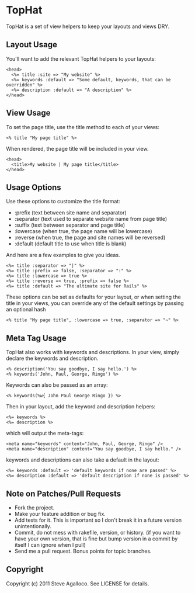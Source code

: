 TopHat
======

TopHat is a set of view helpers to keep your layouts and views DRY.

Layout Usage
------------

You'll want to add the relevant TopHat helpers to your layouts:

    <head>
      <%= title :site => "My website" %>
      <%= keywords :default => "Some default, keywords, that can be overridden" %>
      <%= description :default => "A description" %>
    </head>

View Usage
----------

To set the page title, use the title method to each of your views:

    <% title "My page title" %>

When rendered, the page title will be included in your view.

    <head>
      <title>My website | My page title</title>
    </head>

Usage Options
-------------

Use these options to customize the title format:

* :prefix (text between site name and separator)
* :separator (text used to separate website name from page title)
* :suffix (text between separator and page title)
* :lowercase (when true, the page name will be lowercase)
* :reverse (when true, the page and site names will be reversed)
* :default (default title to use when title is blank)

And here are a few examples to give you ideas.

    <%= title :separator => "|" %>
    <%= title :prefix => false, :separator => ":" %>
    <%= title :lowercase => true %>
    <%= title :reverse => true, :prefix => false %>
    <%= title :default => "The ultimate site for Rails" %>

These options can be set as defaults for your layout, or when setting the title in your views, you can override any of the default settings by passing an optional hash

    <% title "My page title", :lowercase => true, :separator => "~" %>

Meta Tag Usage
--------------

TopHat also works with keywords and descriptions.  In your view, simply declare the keywords and description.

    <% description('You say goodbye, I say hello.') %>
    <% keywords('John, Paul, George, Ringo') %>

Keywords can also be passed as an array:

    <% keywords(%w{ John Paul George Ringo }) %>

Then in your layout, add the keyword and description helpers:

    <%= keywords %>
    <%= description %>

which will output the meta-tags:

    <meta name="keywords" content="John, Paul, George, Ringo" />
    <meta name="description" content="You say goodbye, I say hello." />

keywords and descriptions can also take a default in the layout:

    <%= keywords :default => 'default keywords if none are passed' %>
    <%= description :default => 'default description if none is passed' %>

Note on Patches/Pull Requests
-----------------------------

* Fork the project.
* Make your feature addition or bug fix.
* Add tests for it. This is important so I don't break it in a
  future version unintentionally.
* Commit, do not mess with rakefile, version, or history.
  (if you want to have your own version, that is fine but bump version in a commit by itself I can ignore when I pull)
* Send me a pull request. Bonus points for topic branches.

Copyright
---------

Copyright (c) 2011 Steve Agalloco. See LICENSE for details.
